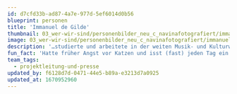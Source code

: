 ```yaml
---
id: d7cfd33b-ad87-4a7e-977d-5ef6014d0b56
blueprint: personen
title: 'Immanuel de Gilde'
thumbnail: 03_wer-wir-sind/personenbilder_neu_c_navinafotografiert/immanuel-de-gilde_(c)_navinafotografiert-0544-b.jpg
image: 03_wer-wir-sind/personenbilder_neu_c_navinafotografiert/immanuel-de-gilde_(c)_navinafotografiert-0544-b.jpg
description: '…studierte und arbeitete in der weiten Musik- und Kulturwelt Österreichs und Deutschlands, bis er sich plötzlich bei Stegreif wiederfand. Dort ist er als Projektleiter für das Projekt #bechange verantwortlich und unterstützt das Orchester in der Pressearbeit.'
fun_fact: 'Hatte früher Angst vor Katzen und isst (fast) jeden Tag ein Croissant.'
team_tags:
  - projektleitung-und-presse
updated_by: f6128d7d-0471-44e5-b89a-e3213d7a0925
updated_at: 1670952960
---
```

